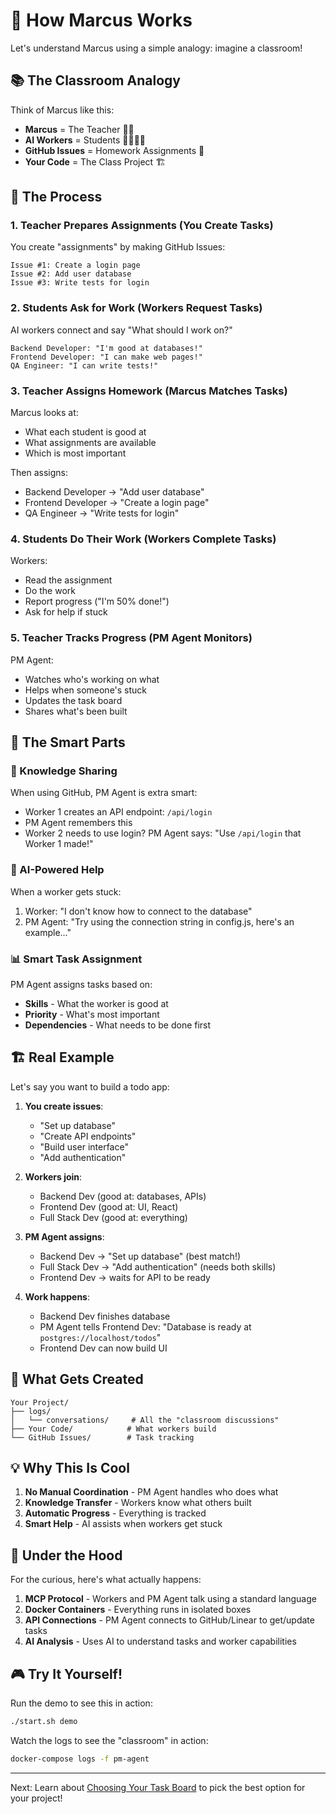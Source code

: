 # 🧠 How Marcus Works

Let's understand Marcus using a simple analogy: imagine a classroom!

## 📚 The Classroom Analogy

Think of Marcus like this:

- **Marcus** = The Teacher 👩‍🏫
- **AI Workers** = Students 👨‍🎓👩‍🎓
- **GitHub Issues** = Homework Assignments 📝
- **Your Code** = The Class Project 🏗️

## 🔄 The Process

### 1. Teacher Prepares Assignments (You Create Tasks)

You create "assignments" by making GitHub Issues:
```
Issue #1: Create a login page
Issue #2: Add user database
Issue #3: Write tests for login
```

### 2. Students Ask for Work (Workers Request Tasks)

AI workers connect and say "What should I work on?"

```
Backend Developer: "I'm good at databases!"
Frontend Developer: "I can make web pages!"
QA Engineer: "I can write tests!"
```

### 3. Teacher Assigns Homework (Marcus Matches Tasks)

Marcus looks at:
- What each student is good at
- What assignments are available
- Which is most important

Then assigns:
- Backend Developer → "Add user database"
- Frontend Developer → "Create a login page"
- QA Engineer → "Write tests for login"

### 4. Students Do Their Work (Workers Complete Tasks)

Workers:
- Read the assignment
- Do the work
- Report progress ("I'm 50% done!")
- Ask for help if stuck

### 5. Teacher Tracks Progress (PM Agent Monitors)

PM Agent:
- Watches who's working on what
- Helps when someone's stuck
- Updates the task board
- Shares what's been built

## 🎯 The Smart Parts

### 🧩 Knowledge Sharing

When using GitHub, PM Agent is extra smart:

- Worker 1 creates an API endpoint: `/api/login`
- PM Agent remembers this
- Worker 2 needs to use login? PM Agent says: "Use `/api/login` that Worker 1 made!"

### 🤖 AI-Powered Help

When a worker gets stuck:
1. Worker: "I don't know how to connect to the database"
2. PM Agent: "Try using the connection string in config.js, here's an example..."

### 📊 Smart Task Assignment

PM Agent assigns tasks based on:
- **Skills** - What the worker is good at
- **Priority** - What's most important
- **Dependencies** - What needs to be done first

## 🏗️ Real Example

Let's say you want to build a todo app:

1. **You create issues**:
   - "Set up database"
   - "Create API endpoints"
   - "Build user interface"
   - "Add authentication"

2. **Workers join**:
   - Backend Dev (good at: databases, APIs)
   - Frontend Dev (good at: UI, React)
   - Full Stack Dev (good at: everything)

3. **PM Agent assigns**:
   - Backend Dev → "Set up database" (best match!)
   - Full Stack Dev → "Add authentication" (needs both skills)
   - Frontend Dev → waits for API to be ready

4. **Work happens**:
   - Backend Dev finishes database
   - PM Agent tells Frontend Dev: "Database is ready at `postgres://localhost/todos`"
   - Frontend Dev can now build UI

## 📁 What Gets Created

```
Your Project/
├── logs/
│   └── conversations/     # All the "classroom discussions"
├── Your Code/            # What workers build
└── GitHub Issues/        # Task tracking
```

## 💡 Why This Is Cool

1. **No Manual Coordination** - PM Agent handles who does what
2. **Knowledge Transfer** - Workers know what others built
3. **Automatic Progress** - Everything is tracked
4. **Smart Help** - AI assists when workers get stuck

## 🔧 Under the Hood

For the curious, here's what actually happens:

1. **MCP Protocol** - Workers and PM Agent talk using a standard language
2. **Docker Containers** - Everything runs in isolated boxes
3. **API Connections** - PM Agent connects to GitHub/Linear to get/update tasks
4. **AI Analysis** - Uses AI to understand tasks and worker capabilities

## 🎮 Try It Yourself!

Run the demo to see this in action:

```bash
./start.sh demo
```

Watch the logs to see the "classroom" in action:
```bash
docker-compose logs -f pm-agent
```

---

Next: Learn about [Choosing Your Task Board](providers.md) to pick the best option for your project!